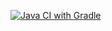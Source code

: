 [![Java CI with Gradle](https://github.com/888KEKC888/PostmanEchoTest/actions/workflows/gradle.yml/badge.svg)](https://github.com/888KEKC888/PostmanEchoTest/actions/workflows/gradle.yml)
